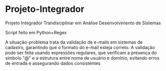 # Projeto-Integrador
Projeto Integrador Trandisciplinar em Análise Desenvolvimento de Sistemas

Script feito em Python+Regex 

A situação-problema trata da validação de e-mails em sistemas de cadastro, 
garantindo que o formato do e-mail esteja correto. A validação pode ser feita 
usando expressões regulares, que verificam a presença do símbolo "@" e a 
estrutura entre nome de usuário e domínio, evitando erros de entrada e 
assegurando dados consistentes

